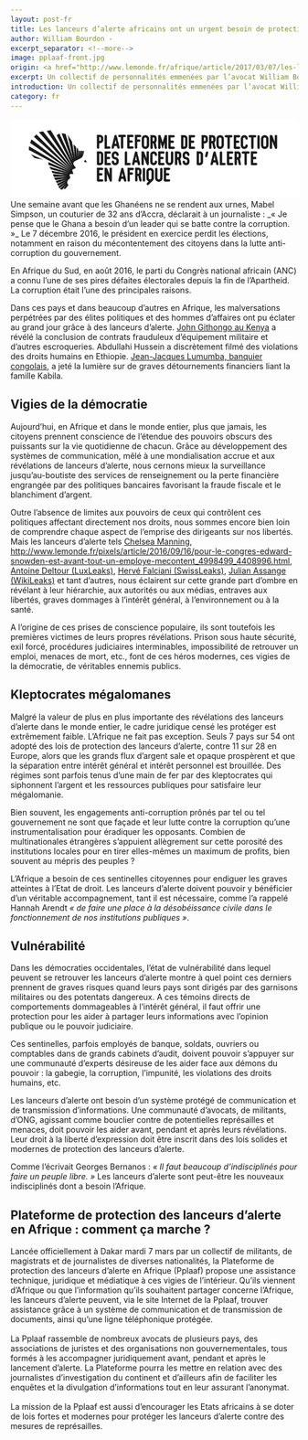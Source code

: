 ```yaml
---
layout: post-fr
title: Les lanceurs d’alerte africains ont un urgent besoin de protection
author: William Bourdon -
excerpt_separator: <!--more-->
image: pplaaf-front.jpg
origin: <a href="http://www.lemonde.fr/afrique/article/2017/03/07/les-lanceurs-d-alerte-africains-ont-un-urgent-besoin-de-protection_5090532_3212.html" target="_blank">Le Monde</a>
excerpt: Un collectif de personnalités emmenées par l’avocat William Bourdon lance un site Web d’aide aux citoyens du continent engagés dans la révélation de faits de corruption.
introduction: Un collectif de personnalités emmenées par l’avocat William Bourdon lance un site Web d’aide aux citoyens du continent engagés dans la révélation de faits de corruption.
category: fr
---
```


<img class="img-responsive img-post center-block" src="/assets/img/posts/pplaaf-fr-logo.jpg">

<br>
Une semaine avant que les Ghanéens ne se rendent aux urnes, Mabel Simpson, un couturier de 32 ans d’Accra, déclarait à un journaliste : _« Je pense que le Ghana a besoin d’un leader qui se batte contre la corruption. »_ Le 7 décembre 2016, le président en exercice perdit les élections, notamment en raison du mécontentement des citoyens dans la lutte anti-corruption du gouvernement.

En Afrique du Sud, en août 2016, le parti du Congrès national africain (ANC) a connu l’une de ses pires défaites électorales depuis la fin de l’Apartheid. La corruption était l’une des principales raisons.

Dans ces pays et dans beaucoup d’autres en Afrique, les malversations perpétrées par des élites politiques et des hommes d’affaires ont pu éclater au grand jour grâce à des lanceurs d’alerte. [John Githongo au Kenya](http://www.lemonde.fr/idees/article/2010/04/19/john-githongo-et-le-combat-contre-la-corruption-par-pierre-jacquet_1335604_3232.html) a révélé la conclusion de contrats frauduleux d’équipement militaire et d’autres escroqueries. Abdullahi Hussein a discrètement filmé des violations des droits humains en Ethiopie. [Jean-Jacques Lumumba, banquier congolais](http://www.lemonde.fr/afrique/article/2016/12/22/jean-jacques-lumumba-banquier-congolais-exile-et-denonciateur-du-systeme-kabila_5053068_3212.html), a jeté la lumière sur de graves détournements financiers liant la famille Kabila.

## Vigies de la démocratie

Aujourd’hui, en Afrique et dans le monde entier, plus que jamais, les citoyens prennent conscience de l’étendue des pouvoirs obscurs des puissants sur la vie quotidienne de chacun. Grâce au développement des systèmes de communication, mêlé à une mondialisation accrue et aux révélations de lanceurs d’alerte, nous cernons mieux la surveillance jusqu’au-boutiste des services de renseignement ou la perte financière engrangée par des politiques bancaires favorisant la fraude fiscale et le blanchiment d’argent.

Outre l’absence de limites aux pouvoirs de ceux qui contrôlent ces politiques affectant directement nos droits, nous sommes encore bien loin de comprendre chaque aspect de l’emprise des dirigeants sur nos libertés. Mais les lanceurs d’alerte tels [Chelsea Manning](http://www.lemonde.fr/pixels/article/2017/01/18/victoire-wikileaks-et-edward-snowden-saluent-la-reduction-de-peine-de-chelsea-manning_5064358_4408996.html), http://www.lemonde.fr/pixels/article/2016/09/16/pour-le-congres-edward-snowden-est-avant-tout-un-employe-mecontent_4998499_4408996.html, [Antoine Deltour (LuxLeaks)](http://www.lemonde.fr/international/article/2016/04/25/antoine-deltour-lanceur-d-alerte-discret-mais-determine_4907970_3210.html), [Hervé Falciani (SwissLeaks)](http://www.lemonde.fr/evasion-fiscale/article/2015/02/09/qui-est-herve-falciani-le-cauchemar-de-hsbc_4572876_4862750.html), [Julian Assange (WikiLeaks)](http://www.lemonde.fr/europe/article/2016/11/12/julian-assange-va-etre-entendu-par-la-justice-suedoise_5030062_3214.html) et tant d’autres, nous éclairent sur cette grande part d’ombre en révélant à leur hiérarchie, aux autorités ou aux médias, entraves aux libertés, graves dommages à l’intérêt général, à l’environnement ou à la santé.

A l’origine de ces prises de conscience populaire, ils sont toutefois les premières victimes de leurs propres révélations. Prison sous haute sécurité, exil forcé, procédures judiciaires interminables, impossibilité de retrouver un emploi, menaces de mort, etc., font de ces héros modernes, ces vigies de la démocratie, de véritables ennemis publics.

## Kleptocrates mégalomanes

Malgré la valeur de plus en plus importante des révélations des lanceurs d’alerte dans le monde entier, le cadre juridique censé les protéger est extrêmement faible. L’Afrique ne fait pas exception. Seuls 7 pays sur 54 ont adopté des lois de protection des lanceurs d’alerte, contre 11 sur 28 en Europe, alors que les grands flux d’argent sale et opaque prospèrent et que la séparation entre intérêt général et intérêt personnel est brouillée. Des régimes sont parfois tenus d’une main de fer par des kleptocrates qui siphonnent l’argent et les ressources publiques pour satisfaire leur mégalomanie.

Bien souvent, les engagements anti-corruption prônés par tel ou tel gouvernement ne sont que façade et leur lutte contre la corruption qu’une instrumentalisation pour éradiquer les opposants. Combien de multinationales étrangères s’appuient allègrement sur cette porosité des institutions locales pour en tirer elles-mêmes un maximum de profits, bien souvent au mépris des peuples ?

L’Afrique a besoin de ces sentinelles citoyennes pour endiguer les graves atteintes à l’Etat de droit. Les lanceurs d’alerte doivent pouvoir y bénéficier d’un véritable accompagnement, tant il est nécessaire, comme l’a rappelé Hannah Arendt _« de faire une place à la désobéissance civile dans le fonctionnement de nos institutions publiques »_.

## Vulnérabilité

Dans les démocraties occidentales, l’état de vulnérabilité dans lequel peuvent se retrouver les lanceurs d’alerte montre à quel point ces derniers prennent de graves risques quand leurs pays sont dirigés par des garnisons militaires ou des potentats dangereux. A ces témoins directs de comportements dommageables à l’intérêt général, il faut offrir une protection pour les aider à partager leurs informations avec l’opinion publique ou le pouvoir judiciaire.

Ces sentinelles, parfois employés de banque, soldats, ouvriers ou comptables dans de grands cabinets d’audit, doivent pouvoir s’appuyer sur une communauté d’experts désireuse de les aider face aux démons du pouvoir : la gabegie, la corruption, l’impunité, les violations des droits humains, etc.

Les lanceurs d’alerte ont besoin d’un système protégé de communication et de transmission d’informations. Une communauté d’avocats, de militants, d’ONG, agissant comme bouclier contre de potentielles représailles et menaces, doit pouvoir les aider avant, pendant et après leurs révélations. Leur droit à la liberté d’expression doit être inscrit dans des lois solides et modernes de protection des lanceurs d’alerte.

Comme l’écrivait Georges Bernanos : _« Il faut beaucoup d’indisciplinés pour faire un peuple libre. »_ Les lanceurs d’alerte sont peut-être les nouveaux indisciplinés dont a besoin l’Afrique.

> <span class="post-blockquote">
## Plateforme de protection des lanceurs d’alerte en Afrique : comment ça marche ?
Lancée officiellement à Dakar mardi 7 mars par un collectif de militants, de magistrats et de journalistes de diverses nationalités, la Plateforme de protection des lanceurs d’alerte en Afrique (Pplaaf) propose une assistance technique, juridique et médiatique à ces vigies de l’intérieur. Qu’ils viennent d’Afrique ou que l’information qu’ils souhaitent partager concerne l’Afrique, les lanceurs d’alerte peuvent, via le site Internet de la Pplaaf, trouver assistance grâce à un système de communication et de transmission de documents, ainsi qu’une ligne téléphonique protégée.<br><br>La Pplaaf rassemble de nombreux avocats de plusieurs pays, des associations de juristes et des organisations non gouvernementales, tous formés à les accompagner juridiquement avant, pendant et après le lancement d’alerte. La Plateforme pourra les mettre en relation avec des journalistes d’investigation du continent et d’ailleurs afin de faciliter les enquêtes et la divulgation d’informations tout en leur assurant l’anonymat.<br><br>
La mission de la Pplaaf est aussi d’encourager les Etats africains à se doter de lois fortes et modernes pour protéger les lanceurs d’alerte contre des mesures de représailles.</span>
